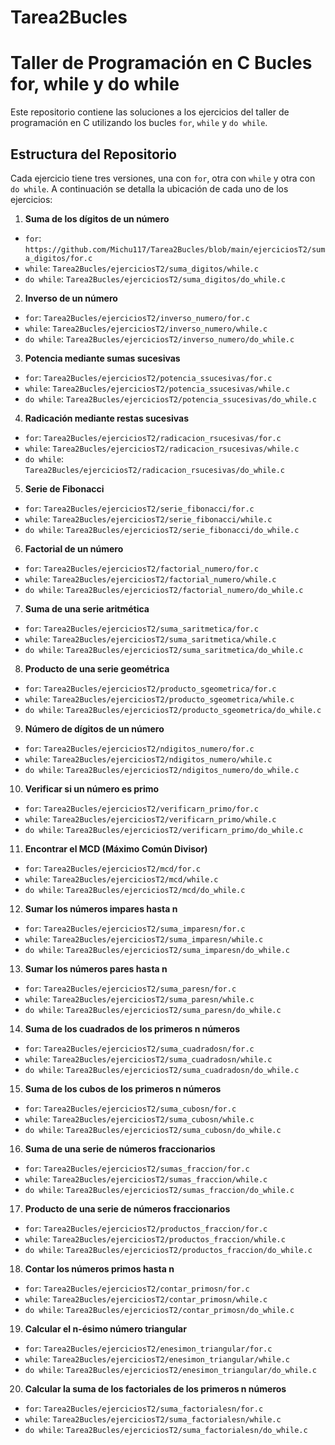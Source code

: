 # Tarea2Bucles
# Taller de Programación en C Bucles for, while y do while
Este repositorio contiene las soluciones a los ejercicios del taller de programación en C utilizando los bucles `for`, `while` y `do while`. 
## Estructura del Repositorio 
Cada ejercicio tiene tres versiones, una con `for`, otra con `while` y otra con `do while`. A continuación se detalla la ubicación de cada uno de los ejercicios: 
1. **Suma de los dígitos de un número** 
- `for`: `https://github.com/Michu117/Tarea2Bucles/blob/main/ejerciciosT2/suma_digitos/for.c` 
- `while`: `Tarea2Bucles/ejerciciosT2/suma_digitos/while.c` 
- `do while`: `Tarea2Bucles/ejerciciosT2/suma_digitos/do_while.c`
2. **Inverso de un número**
- `for`: `Tarea2Bucles/ejerciciosT2/inverso_numero/for.c` 
- `while`: `Tarea2Bucles/ejerciciosT2/inverso_numero/while.c` 
- `do while`: `Tarea2Bucles/ejerciciosT2/inverso_numero/do_while.c`
3. **Potencia mediante sumas sucesivas**
- `for`: `Tarea2Bucles/ejerciciosT2/potencia_ssucesivas/for.c` 
- `while`: `Tarea2Bucles/ejerciciosT2/potencia_ssucesivas/while.c` 
- `do while`: `Tarea2Bucles/ejerciciosT2/potencia_ssucesivas/do_while.c`
4. **Radicación mediante restas sucesivas**
- `for`: `Tarea2Bucles/ejerciciosT2/radicacion_rsucesivas/for.c` 
- `while`: `Tarea2Bucles/ejerciciosT2/radicacion_rsucesivas/while.c` 
- `do while`: `Tarea2Bucles/ejerciciosT2/radicacion_rsucesivas/do_while.c`
5. **Serie de Fibonacci**
- `for`: `Tarea2Bucles/ejerciciosT2/serie_fibonacci/for.c` 
- `while`: `Tarea2Bucles/ejerciciosT2/serie_fibonacci/while.c` 
- `do while`: `Tarea2Bucles/ejerciciosT2/serie_fibonacci/do_while.c`
6. **Factorial de un número**
- `for`: `Tarea2Bucles/ejerciciosT2/factorial_numero/for.c` 
- `while`: `Tarea2Bucles/ejerciciosT2/factorial_numero/while.c` 
- `do while`: `Tarea2Bucles/ejerciciosT2/factorial_numero/do_while.c`
7. **Suma de una serie aritmética**
- `for`: `Tarea2Bucles/ejerciciosT2/suma_saritmetica/for.c` 
- `while`: `Tarea2Bucles/ejerciciosT2/suma_saritmetica/while.c` 
- `do while`: `Tarea2Bucles/ejerciciosT2/suma_saritmetica/do_while.c`
8. **Producto de una serie geométrica**
- `for`: `Tarea2Bucles/ejerciciosT2/producto_sgeometrica/for.c` 
- `while`: `Tarea2Bucles/ejerciciosT2/producto_sgeometrica/while.c` 
- `do while`: `Tarea2Bucles/ejerciciosT2/producto_sgeometrica/do_while.c`
9. **Número de dígitos de un número**
- `for`: `Tarea2Bucles/ejerciciosT2/ndigitos_numero/for.c` 
- `while`: `Tarea2Bucles/ejerciciosT2/ndigitos_numero/while.c` 
- `do while`: `Tarea2Bucles/ejerciciosT2/ndigitos_numero/do_while.c`
10. **Verificar si un número es primo**
- `for`: `Tarea2Bucles/ejerciciosT2/verificarn_primo/for.c` 
- `while`: `Tarea2Bucles/ejerciciosT2/verificarn_primo/while.c` 
- `do while`: `Tarea2Bucles/ejerciciosT2/verificarn_primo/do_while.c`
11. **Encontrar el MCD (Máximo Común Divisor)**
- `for`: `Tarea2Bucles/ejerciciosT2/mcd/for.c` 
- `while`: `Tarea2Bucles/ejerciciosT2/mcd/while.c` 
- `do while`: `Tarea2Bucles/ejerciciosT2/mcd/do_while.c`
12. **Sumar los números impares hasta n**
- `for`: `Tarea2Bucles/ejerciciosT2/suma_imparesn/for.c` 
- `while`: `Tarea2Bucles/ejerciciosT2/suma_imparesn/while.c` 
- `do while`: `Tarea2Bucles/ejerciciosT2/suma_imparesn/do_while.c`
13. **Sumar los números pares hasta n**
- `for`: `Tarea2Bucles/ejerciciosT2/suma_paresn/for.c` 
- `while`: `Tarea2Bucles/ejerciciosT2/suma_paresn/while.c` 
- `do while`: `Tarea2Bucles/ejerciciosT2/suma_paresn/do_while.c`
14. **Suma de los cuadrados de los primeros n números**
- `for`: `Tarea2Bucles/ejerciciosT2/suma_cuadradosn/for.c` 
- `while`: `Tarea2Bucles/ejerciciosT2/suma_cuadradosn/while.c` 
- `do while`: `Tarea2Bucles/ejerciciosT2/suma_cuadradosn/do_while.c`
15. **Suma de los cubos de los primeros n números**
- `for`: `Tarea2Bucles/ejerciciosT2/suma_cubosn/for.c` 
- `while`: `Tarea2Bucles/ejerciciosT2/suma_cubosn/while.c` 
- `do while`: `Tarea2Bucles/ejerciciosT2/suma_cubosn/do_while.c`
16. **Suma de una serie de números fraccionarios**
- `for`: `Tarea2Bucles/ejerciciosT2/sumas_fraccion/for.c` 
- `while`: `Tarea2Bucles/ejerciciosT2/sumas_fraccion/while.c` 
- `do while`: `Tarea2Bucles/ejerciciosT2/sumas_fraccion/do_while.c`
17. **Producto de una serie de números fraccionarios**
- `for`: `Tarea2Bucles/ejerciciosT2/productos_fraccion/for.c` 
- `while`: `Tarea2Bucles/ejerciciosT2/productos_fraccion/while.c` 
- `do while`: `Tarea2Bucles/ejerciciosT2/productos_fraccion/do_while.c`
18. **Contar los números primos hasta n**
- `for`: `Tarea2Bucles/ejerciciosT2/contar_primosn/for.c` 
- `while`: `Tarea2Bucles/ejerciciosT2/contar_primosn/while.c` 
- `do while`: `Tarea2Bucles/ejerciciosT2/contar_primosn/do_while.c`
19. **Calcular el n-ésimo número triangular**
- `for`: `Tarea2Bucles/ejerciciosT2/enesimon_triangular/for.c` 
- `while`: `Tarea2Bucles/ejerciciosT2/enesimon_triangular/while.c` 
- `do while`: `Tarea2Bucles/ejerciciosT2/enesimon_triangular/do_while.c`
20. **Calcular la suma de los factoriales de los primeros n números**
- `for`: `Tarea2Bucles/ejerciciosT2/suma_factorialesn/for.c` 
- `while`: `Tarea2Bucles/ejerciciosT2/suma_factorialesn/while.c` 
- `do while`: `Tarea2Bucles/ejerciciosT2/suma_factorialesn/do_while.c`
